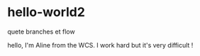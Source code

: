 # hello-world2
quete branches et flow

hello, I'm Aline from the WCS.
I work hard but it's very difficult !


